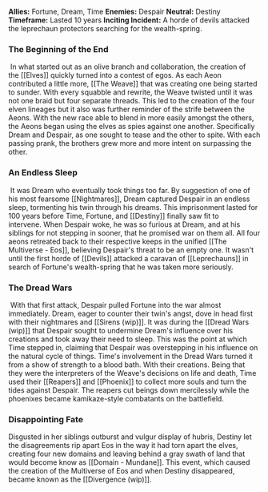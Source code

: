 **Allies:** Fortune, Dream, Time
**Enemies:** Despair
**Neutral:** Destiny
**Timeframe:** Lasted 10 years
**Inciting Incident:** A horde of devils attacked the leprechaun protectors searching for the wealth-spring.

### The Beginning of the End

 In what started out as an olive branch and collaboration, the creation of the [[Elves]] quickly turned into a contest of egos. As each Aeon contributed a little more, [[The Weave]] that was creating one being started to sunder. With every squabble and rewrite, the Weave twisted until it was not one braid but four separate threads. This led to the creation of the four elven lineages but it also was further reminder of the strife between the Aeons. With the new race able to blend in more easily amongst the others, the Aeons began using the elves as spies against one another. Specifically Dream and Despair, as one sought to tease and the other to spite. With each passing prank, the brothers grew more and more intent on surpassing the other. 

### An Endless Sleep

 It was Dream who eventually took things too far. By suggestion of one of his most fearsome [[Nightmares]], Dream captured Despair in an endless sleep, tormenting his twin through his dreams. This imprisonment lasted for 100 years before Time, Fortune, and [[Destiny]] finally saw fit to intervene. When Despair woke, he was so furious at Dream, and at his siblings for not stepping in sooner, that he promised war on them all. All four aeons retreated back to their respective keeps in the unified [[The Multiverse - Eos]], believing Despair's threat to be an empty one. It wasn't until the first horde of [[Devils]] attacked a caravan of [[Leprechauns]] in search of Fortune's wealth-spring that he was taken more seriously. 

### The Dread Wars

 With that first attack, Despair pulled Fortune into the war almost immediately. Dream, eager to counter their twin's angst, dove in head first with their nightmares and [[Sirens (wip)]]. It was during the [[Dread Wars (wip)]] that Despair sought to undermine Dream's influence over his creations and took away their need to sleep. This was the point at which Time stepped in, claiming that Despair was overstepping in his influence on the natural cycle of things. Time's involvement in the Dread Wars turned it from a show of strength to a blood bath. With their creations. Being that they were the interpreters of the Weave's decisions on life and death, Time used their [[Reapers]] and [[Phoenix]] to collect more souls and turn the tides against Despair. The reapers cut beings down mercilessly while the phoenixes became kamikaze-style combatants on the battlefield. 

### Disappointing Fate

Disgusted in her siblings outburst and vulgur display of hubris, Destiny let the disagreements rip apart Eos in the way it had torn apart the elves, creating four new domains and leaving behind a gray swath of land that would become know as [[Domain - Mundane]]. This event, which caused the creation of the Multiverse of Eos and when Destiny disappeared, became known as the [[Divergence (wip)]].